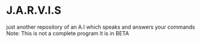 # J.A.R.V.I.S
 just another repository of an A.I which speaks and answers your commands
 Note: This is not a complete program it is in BETA
